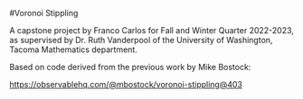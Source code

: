 #Voronoi Stippling

A capstone project by Franco Carlos for Fall and Winter Quarter 2022-2023, as supervised by Dr. Ruth Vanderpool of the University of Washington, Tacoma Mathematics department.

Based on code derived from the previous work by Mike Bostock:

https://observablehq.com/@mbostock/voronoi-stippling@403

